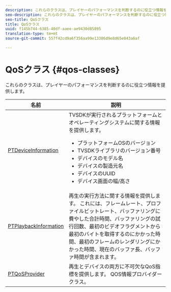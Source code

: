 ```yaml
---
description: これらのクラスは、プレイヤーのパフォーマンスを判断するのに役立つ情報を提供します。
seo-description: これらのクラスは、プレイヤーのパフォーマンスを判断するのに役立つ情報を提供します。
seo-title: QoSクラス
title: QoSクラス
uuid: f145b744-6385-40df-aaee-ae9430d85895
translation-type: tm+mt
source-git-commit: 557f42cd9a6f356aa99e13386d9e8d65e043a6af

---
```



# QoSクラス {#qos-classes}

これらのクラスは、プレイヤーのパフォーマンスを判断するのに役立つ情報を提供します。

<table frame="all" colsep="1" rowsep="1" id="table_2893EFF9755149159A4F94E781C76B6E"> 
 <thead> 
  <tr rowsep="1"> 
   <th colname="1" class="entry"><b>名前</b></th> 
   <th colname="2" class="entry"><b>説明</b></th> 
  </tr> 
 </thead>
 <tbody> 
  <tr rowsep="1"> 
   <td colname="1"> <a href="https://help.adobe.com/en_US/primetime/api/psdk/appledoc/Classes/PTDeviceInformation.html" format="html" scope="external"> PTDeviceInformation</a> </td> 
   <td colname="2">TVSDKが実行されるプラットフォームとオペレーティングシステムに関する情報を提供します。 
    <ul id="ul_0DE69F3B38E84964AB98DCCD11E5E123"> 
     <li id="li_19B2D1889FCA4B0F8FCB0EE8F87353B2">プラットフォームOSのバージョン </li> 
     <li id="li_CA35F4A48FD34555AC7D7832D5997AD4">TVSDKライブラリのバージョン番号 </li> 
     <li id="li_30D38320C2A3440E92C0A477FFFBF9A0">デバイスのモデル名 </li> 
     <li id="li_2D15164B987E405685B96A900EBF041D">デバイスの製造元名 </li> 
     <li id="li_B78485CB9580444DB9694404706BA191">デバイスのUUID </li> 
     <li id="li_841EA77499B44F0692192F9DE1A798E4">デバイス画面の幅/高さ </li> 
    </ul> </td> 
  </tr> 
  <tr rowsep="1"> 
   <td colname="1"><a href="https://help.adobe.com/en_US/primetime/api/psdk/appledoc/Classes/PTPlaybackInformation.html" format="html" scope="external"> PTPlaybackInformation</a> </td> 
   <td colname="2"> 再生の実行方法に関する情報を提供します。 これには、フレームレート、プロファイルビットレート、バッファリングに費やした合計時間、バッファリングの試行回数、最初のビデオフラグメントから最初のバイトを取得するのにかかった時間、最初のフレームのレンダリングにかかった時間、現在のバッファ長、バッファ時間が含まれます。 </td> 
  </tr> 
  <tr rowsep="1"> 
   <td colname="1"><a href="https://help.adobe.com/en_US/primetime/api/psdk/appledoc/Classes/PTQoSProvider.html" format="html" scope="external"> PTQoSProvider</a> </td> 
   <td colname="2">
    <ph>
      再生とデバイスの両方に不可欠なQoS指標を提供します。
    </ph>
    <ph>
      QOS情報プロバイダークラス。
    </ph> </td> 
  </tr> 
 </tbody> 
</table>
